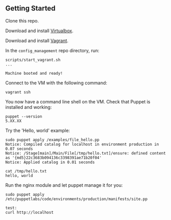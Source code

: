 ## Getting Started

Clone this repo.

Download and install [Virtualbox](https://www.virtualbox.org/).

Download and install [Vagrant](https://www.vagrantup.com/downloads.html).

In the `config_management` repo directory, run:

    scripts/start_vagrant.sh
    ...

    Machine booted and ready!

Connect to the VM with the following command:

    vagrant ssh

You now have a command line shell on the VM. Check that Puppet is installed and working:

    puppet --version
    5.XX.XX

Try the 'Hello, world' example:

    sudo puppet apply /examples/file_hello.pp
    Notice: Compiled catalog for localhost in environment production in 0.07 seconds
    Notice: /Stage[main]/Main/File[/tmp/hello.txt]/ensure: defined content as '{md5}22c3683b094136c3398391ae71b20f04'
    Notice: Applied catalog in 0.01 seconds

    cat /tmp/hello.txt
    hello, world


Run the nginx module and let puppet manage it for you:

    sudo puppet apply /etc/puppetlabs/code/environments/production/manifests/site.pp

    test:
    curl http://localhost
